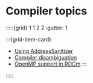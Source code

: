 <head>
  <meta charset="UTF-8">
  <meta name="description" content="AMD ROCm documentation">
  <meta name="keywords" content="documentation, guides, installation, compatibility, support,
  reference, ROCm, AMD">
</head>

# Compiler topics

:::::{grid} 1 1 2 2
:gutter: 1

:::{grid-item-card}
* [Using AddressSanitizer](./using-gpu-sanitizer.md)
* [Compiler disambiguation](./compiler-disambiguation.md)
* [OpenMP support in ROCm](../about/compatibility/openmp.md)
:::

:::::